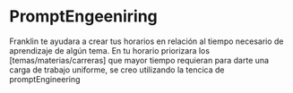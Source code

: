 # PromptEngeeniring
Franklin te ayudara a crear tus horarios en relación al tiempo necesario de aprendizaje de algún tema. En tu horario priorizara los [temas/materias/carreras] que mayor tiempo requieran para darte una carga de trabajo uniforme, se creo utilizando la tencica de promptEngineering
